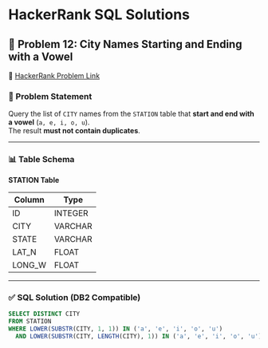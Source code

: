 # HackerRank SQL Solutions

## 🧠 Problem 12: City Names Starting and Ending with a Vowel

🔗 [HackerRank Problem Link](https://www.hackerrank.com/challenges/name-of-hackerrank/problem)

### 📝 Problem Statement

Query the list of `CITY` names from the `STATION` table that **start and end with a vowel** (`a, e, i, o, u`).  
The result **must not contain duplicates**.

---

### 📊 Table Schema

**STATION Table**

| Column   | Type     |
|----------|----------|
| ID       | INTEGER  |
| CITY     | VARCHAR  |
| STATE    | VARCHAR  |
| LAT_N    | FLOAT    |
| LONG_W   | FLOAT    |

---

### ✅ SQL Solution (DB2 Compatible)

```sql
SELECT DISTINCT CITY
FROM STATION
WHERE LOWER(SUBSTR(CITY, 1, 1)) IN ('a', 'e', 'i', 'o', 'u')
  AND LOWER(SUBSTR(CITY, LENGTH(CITY), 1)) IN ('a', 'e', 'i', 'o', 'u');
